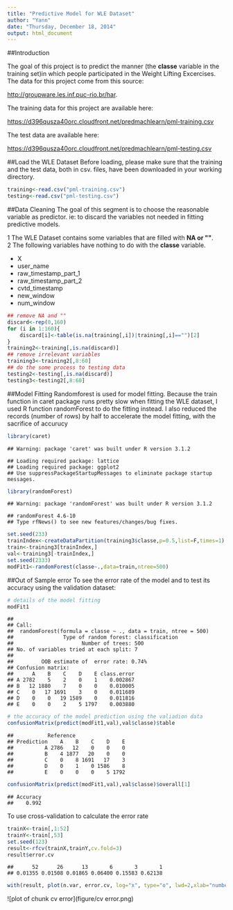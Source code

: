 ```yaml
---
title: "Predictive Model for WLE Dataset"
author: "Yann"
date: "Thursday, December 18, 2014"
output: html_document
---
```

##Introduction

The goal of this project is to predict the manner (the **classe** variable in the training set)in which people participated in the Weight Lifting Excercises. The data for this project come from this source:     

http://groupware.les.inf.puc-rio.br/har.    

The training data for this project are available here: 

https://d396qusza40orc.cloudfront.net/predmachlearn/pml-training.csv

The test data are available here: 

https://d396qusza40orc.cloudfront.net/predmachlearn/pml-testing.csv

##Load the WLE Dataset
Before loading, please make sure that the training and the test data, both in csv. files, have been downloaded in your working directory.

```r
training<-read.csv("pml-training.csv")
testing<-read.csv("pml-testing.csv")
```

##Data Cleaning
The goal of this segment is to choose the reasonable variable as predictor. ie: to discard the variables not needed in fitting predictive models.

1 The WLE Dataset contains some variables that are filled with **NA or ""**.    
2 The following variables have nothing to do with the **classe** variable.     

* X   
* user_name   
* raw_timestamp_part_1   
* raw_timestamp_part_2   
* cvtd_timestamp   
* new_window   
* num_window   


```r
## remove NA and ""
discard<-rep(0,160)
for (i in 1:160){
    discard[i]<-table(is.na(training[,i])|training[,i]=="")[2]
}
training2<-training[,is.na(discard)]
## remove irrelevant variables
training3<-training2[,8:60]
## do the some process to testing data
testing2<-testing[,is.na(discard)]
testing3<-testing2[,8:60]
```

##Model Fitting 
Randomforest is used for model fitting. Because the train function in caret package runs pretty slow when fitting the WLE dataset, I used R function randomForest to do the fitting instead. I also reduced the records (number of rows) by half to accelerate the model fitting, with the sacrifice of accurucy


```r
library(caret)
```

```
## Warning: package 'caret' was built under R version 3.1.2
```

```
## Loading required package: lattice
## Loading required package: ggplot2
## Use suppressPackageStartupMessages to eliminate package startup messages.
```

```r
library(randomForest)
```

```
## Warning: package 'randomForest' was built under R version 3.1.2
```

```
## randomForest 4.6-10
## Type rfNews() to see new features/changes/bug fixes.
```

```r
set.seed(233)
trainIndex<-createDataPartition(training3$classe,p=0.5,list=F,times=1)
train<-training3[trainIndex,]
val<-training3[-trainIndex,]
set.seed(2333)
modFit1<-randomForest(classe~.,data=train,ntree=500)
```

##Out of Sample error 
To see the error rate of the model and to test its accuracy using the validation dataset:


```r
# details of the model fitting
modFit1
```

```
## 
## Call:
##  randomForest(formula = classe ~ ., data = train, ntree = 500) 
##                Type of random forest: classification
##                      Number of trees: 500
## No. of variables tried at each split: 7
## 
##         OOB estimate of  error rate: 0.74%
## Confusion matrix:
##      A    B    C    D    E class.error
## A 2782    5    2    0    1    0.002867
## B   12 1880    7    0    0    0.010005
## C    0   17 1691    3    0    0.011689
## D    0    0   19 1589    0    0.011816
## E    0    0    2    5 1797    0.003880
```

```r
# the accuracy of the model prediction using the valiadion data
confusionMatrix(predict(modFit1,val),val$classe)$table
```

```
##           Reference
## Prediction    A    B    C    D    E
##          A 2786   12    0    0    0
##          B    4 1877   20    0    0
##          C    0    8 1691   17    3
##          D    0    1    0 1586    8
##          E    0    0    0    5 1792
```

```r
confusionMatrix(predict(modFit1,val),val$classe)$overall[1]
```

```
## Accuracy 
##    0.992
```
To use cross-validation to calculate the error rate


```r
trainX<-train[,1:52]
trainY<-train[,53]
set.seed(123)
result<-rfcv(trainX,trainY,cv.fold=3)
result$error.cv
```

```
##      52      26      13       6       3       1 
## 0.01355 0.01508 0.01865 0.06400 0.15583 0.62138
```

```r
with(result, plot(n.var, error.cv, log="x", type="o", lwd=2,xlab="number of variables", ylab="error rate of cross-validation"))
```

![plot of chunk cv error](figure/cv error.png) 
